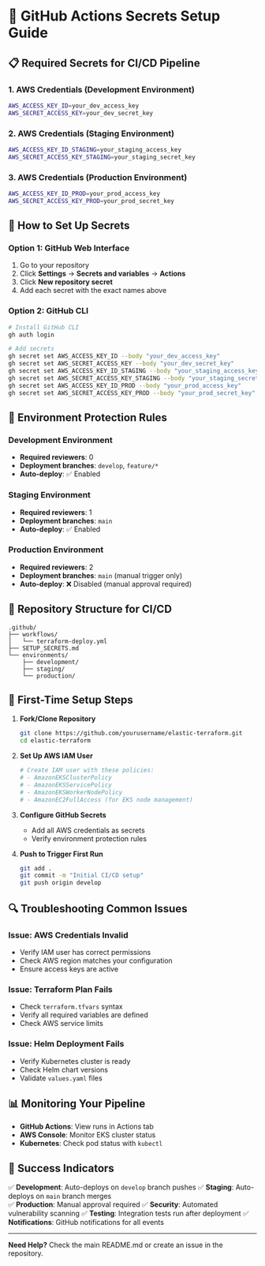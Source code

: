 # 🔐 GitHub Actions Secrets Setup Guide

## 📋 **Required Secrets for CI/CD Pipeline**

### **1. AWS Credentials (Development Environment)**
```bash
AWS_ACCESS_KEY_ID=your_dev_access_key
AWS_SECRET_ACCESS_KEY=your_dev_secret_key
```

### **2. AWS Credentials (Staging Environment)**
```bash
AWS_ACCESS_KEY_ID_STAGING=your_staging_access_key
AWS_SECRET_ACCESS_KEY_STAGING=your_staging_secret_key
```

### **3. AWS Credentials (Production Environment)**
```bash
AWS_ACCESS_KEY_ID_PROD=your_prod_access_key
AWS_SECRET_ACCESS_KEY_PROD=your_prod_secret_key
```

## 🚀 **How to Set Up Secrets**

### **Option 1: GitHub Web Interface**
1. Go to your repository
2. Click **Settings** → **Secrets and variables** → **Actions**
3. Click **New repository secret**
4. Add each secret with the exact names above

### **Option 2: GitHub CLI**
```bash
# Install GitHub CLI
gh auth login

# Add secrets
gh secret set AWS_ACCESS_KEY_ID --body "your_dev_access_key"
gh secret set AWS_SECRET_ACCESS_KEY --body "your_dev_secret_key"
gh secret set AWS_ACCESS_KEY_ID_STAGING --body "your_staging_access_key"
gh secret set AWS_SECRET_ACCESS_KEY_STAGING --body "your_staging_secret_key"
gh secret set AWS_ACCESS_KEY_ID_PROD --body "your_prod_access_key"
gh secret set AWS_SECRET_ACCESS_KEY_PROD --body "your_prod_secret_key"
```

## 🔧 **Environment Protection Rules**

### **Development Environment**
- **Required reviewers**: 0
- **Deployment branches**: `develop`, `feature/*`
- **Auto-deploy**: ✅ Enabled

### **Staging Environment**
- **Required reviewers**: 1
- **Deployment branches**: `main`
- **Auto-deploy**: ✅ Enabled

### **Production Environment**
- **Required reviewers**: 2
- **Deployment branches**: `main` (manual trigger only)
- **Auto-deploy**: ❌ Disabled (manual approval required)

## 📁 **Repository Structure for CI/CD**

```
.github/
├── workflows/
│   └── terraform-deploy.yml
├── SETUP_SECRETS.md
└── environments/
    ├── development/
    ├── staging/
    └── production/
```

## 🎯 **First-Time Setup Steps**

1. **Fork/Clone Repository**
   ```bash
   git clone https://github.com/yourusername/elastic-terraform.git
   cd elastic-terraform
   ```

2. **Set Up AWS IAM User**
   ```bash
   # Create IAM user with these policies:
   # - AmazonEKSClusterPolicy
   # - AmazonEKSServicePolicy
   # - AmazonEKSWorkerNodePolicy
   # - AmazonEC2FullAccess (for EKS node management)
   ```

3. **Configure GitHub Secrets**
   - Add all AWS credentials as secrets
   - Verify environment protection rules

4. **Push to Trigger First Run**
   ```bash
   git add .
   git commit -m "Initial CI/CD setup"
   git push origin develop
   ```

## 🔍 **Troubleshooting Common Issues**

### **Issue: AWS Credentials Invalid**
- Verify IAM user has correct permissions
- Check AWS region matches your configuration
- Ensure access keys are active

### **Issue: Terraform Plan Fails**
- Check `terraform.tfvars` syntax
- Verify all required variables are defined
- Check AWS service limits

### **Issue: Helm Deployment Fails**
- Verify Kubernetes cluster is ready
- Check Helm chart versions
- Validate `values.yaml` files

## 📊 **Monitoring Your Pipeline**

- **GitHub Actions**: View runs in Actions tab
- **AWS Console**: Monitor EKS cluster status
- **Kubernetes**: Check pod status with `kubectl`

## 🎉 **Success Indicators**

✅ **Development**: Auto-deploys on `develop` branch pushes
✅ **Staging**: Auto-deploys on `main` branch merges  
✅ **Production**: Manual approval required
✅ **Security**: Automated vulnerability scanning
✅ **Testing**: Integration tests run after deployment
✅ **Notifications**: GitHub notifications for all events

---

**Need Help?** Check the main README.md or create an issue in the repository.
